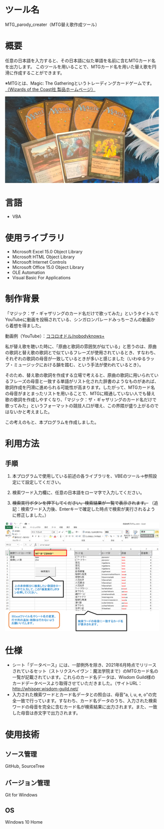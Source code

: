 # ツール名
MTG_parody_creater（MTG替え歌作成ツール）

# 概要
任意の日本語を入力すると、その日本語に似た単語を名前に含むMTGカード名を出力します。
このツールを用いることで、MTGカード名を用いた替え歌を円滑に作成することができます。

※MTGとは、Magic: The Gatheringというトレーディングカードゲームです。[（Wizards of the Coast社 製品ホームページ）](https://magic.wizards.com/ja)

![cards](images/cards.png)

# 言語
- VBA

# 使用ライブラリ
- Microsoft Excel 15.0 Object Library
- Microsoft HTML Object Library
- Microsoft Internet Controls
- Microsoft Office 15.0 Object Library
- OLE Automation
- Visual Basic For Applications

# 制作背景
「マジック：ザ・ギャザリングのカード名だけで歌ってみた」というタイトルでYouTubeに動画を投稿されている、シンガロンパレードみっちーさんの動画から着想を得ました。

動画例（YouTube）：[ココロオドル/nobodyknows+](https://www.youtube.com/watch?v=ceuXeML4558)

私が替え歌を聴いた時に、「原曲と歌詞の雰囲気が似ている」と思うのは、原曲の歌詞と替え歌の歌詞とで似ているフレーズが使用されているとき、すなわち、それぞれの歌詞の母音が一致しているときが多いと感じました（いわゆるラップ・ミュージックにおける韻を踏む、という手法が使われているとき）。

そのため、替え歌の歌詞を作成する立場で考えると、原曲の歌詞に用いられているフレーズの母音と一致する単語がリスト化された辞書のようなものがあれば、歌詞作成を円滑に進められる可能性が高まります。したがって、MTGカード名の母音がまとまったリストを用いることで、MTGに精通していない人でも替え歌の歌詞を作成しやすくなり、「マジック：ザ・ギャザリングのカード名だけで歌ってみた」というフォーマットの競技人口が増え、この界隈が盛り上がるのではないかと考えました。

この考えのもと、本プログラムを作成しました。

# 利用方法
## 手順
1. 本プログラムで使用している前述の各ライブラリを、VBEのツール→参照設定にて設定してください。

2. 検索ワード入力欄に、任意の日本語をローマ字で入力してください。

3. ~~検索実行ボタンを押下してください。検索結果が一覧で表示されます。~~
（追記：検索ワード入力後、Enterキーで確定した時点で検索が実行されるように修正しました。）

![usage](images/manual.png)

# 仕様
- シート「データベース」には、一部例外を除き、2021年6月時点でリリースされているセット（ストリクスヘイヴン：魔法学院まで）のMTGカード名の一覧が記載されています。これらのカード名データは、Wisdom Guild様のカードデータベースより取得させていただきました。（サイトURL：http://whisper.wisdom-guild.net/
- 入力された検索ワードとカード名データとの照合は、母音"a, i, u, e, o"の完全一致で行っています。すなわち、カード名データのうち、入力された検索ワードの母音を完全に含むカード名が検索結果に出力されます。また、一致した母音は赤文字で出力されます。

# 使用技術
## ソース管理
GitHub, SourceTree

## バージョン管理
Git for Windows

## OS
Windows 10 Home
